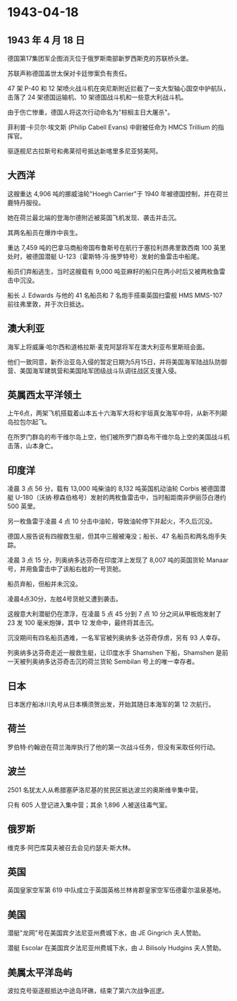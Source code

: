 # 1943-04-18

## 1943 年 4 月 18 日

德国第17集团军企图消灭位于俄罗斯南部新罗西斯克的苏联桥头堡。

苏联声称德国盖世太保对卡廷惨案负有责任。

47 架 P-40 和 12
架喷火战斗机在突尼斯附近拦截了一支大型轴心国空中护航队，击落了 24
架德国运输机、10 架德国战斗机和一些意大利战斗机。

由于伤亡惨重，德国人将这次行动命名为"棕榈主日大屠杀"。

菲利普·卡贝尔·埃文斯 (Philip Cabell Evans) 中尉被任命为 HMCS Trillium
的指挥官。

驱逐舰尼古拉斯号和弗莱彻号抵达新喀里多尼亚努美阿。

## 大西洋

这艘重达 4,906 吨的挪威油轮"Hoegh Carrier"于 1940
年被德国控制，并在荷兰鹿特丹服役。

她在荷兰最北端的登海尔德附近被英国飞机发现、袭击并击沉。

其两名船员在爆炸中丧生。

重达 7,459 吨的巴拿马商船帝国布鲁斯号在航行于塞拉利昂弗里敦西南 100
英里处时，被德国潜艇 U-123（霍斯特·冯·施罗特号）发射的鱼雷击中船尾。

船员们弃船逃生，当时这艘载有 9,000
吨亚麻籽的船只在两小时后又被两枚鱼雷击中沉没。

船长 J. Edwards 与他的 41 名船员和 7 名炮手搭乘英国扫雷舰 HMS MMS-107
前往弗里敦，并于次日抵达。

## 澳大利亚

海军上将威廉·哈尔西和道格拉斯·麦克阿瑟将军在澳大利亚布里斯班会面。

他们一致同意，新乔治亚岛入侵的暂定日期为5月15日，并将美国海军陆战队防御营、美国海军建筑营和美国陆军团级战斗队调往战区支援入侵。

## 英属西太平洋领土

上午6点，两架飞机搭载着山本五十六海军大将和宇垣真女海军中将，从新不列颠岛拉包尔起飞。

在所罗门群岛的布干维尔岛上空，他们被所罗门群岛布干维尔岛上空的美国战斗机击落，山本身亡。

## 印度洋

凌晨 3 点 56 分，载有 13,000 吨柴油的 8,132 吨英国机动油轮 Corbis
被德国潜艇
U-180（沃纳·穆森伯格号）发射的两枚鱼雷击中，当时船距南非伊丽莎白港约 500
英里。

另一枚鱼雷于凌晨 4 点 10 分击中油轮，导致油轮停下并起火，不久后沉没。

德国人报告说有四艘救生艇，但其中三艘被淹没；船长、47
名船员和两名炮手失踪。

凌晨 3 点 15 分，列奥纳多达芬奇在印度洋上发现了 8,007 吨的英国货轮
Manaar 号，并用鱼雷击中了该船右舷的一号货舱。

船员弃船，但船并未沉没。

凌晨4点30分，左舷4号货舱又遭到袭击。

这艘意大利潜艇仍在漂浮，在凌晨 5 点 45 分到 7 点 10 分之间从甲板炮发射了
23 发 100 毫米炮弹，其中 12 发命中，最终将其击沉。

沉没期间有四名船员遇难，一名军官被列奥纳多·达芬奇俘虏，另有 93 人幸存。

列奥纳多达芬奇走近一艘救生艇，让印度水手 Shamshen 下船，Shamshen
是前一天被列奥纳多达芬奇击沉的荷兰货轮 Sembilan 号上的唯一幸存者。

## 日本

日本医疗船冰川丸号从日本横须贺出发，开始其随日本海军的第 12 次航行。

## 荷兰

罗伯特·约翰逊在荷兰海岸执行了他的第一次战斗任务，但没有采取任何行动。

## 波兰

2501 名犹太人从希腊塞萨洛尼基的贫民区抵达波兰的奥斯维辛集中营。

只有 605 人登记进入集中营；其余 1,896 人被送往毒气室。

## 俄罗斯

维克多·阿巴库莫夫被召去会见约瑟夫·斯大林。

## 英国

英国皇家空军第 619 中队成立于英国英格兰林肯郡皇家空军伍德霍尔温泉基地。

## 美国

潜艇"龙网"号在美国宾夕法尼亚州费城下水，由 JE Gingrich 夫人赞助。

潜艇 Escolar 在美国宾夕法尼亚州费城下水，由 J. Bilisoly Hudgins
夫人赞助。

## 美属太平洋岛屿

波拉克号驱逐舰抵达中途岛环礁，结束了第六次战争巡逻。


